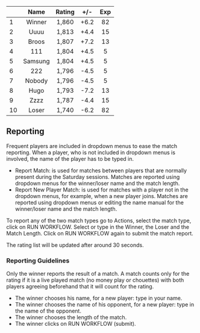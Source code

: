 | |Name|Rating|+/-|Exp|
|-|:--:|:----:|:-:|:-:|
|1|Winner|1,860|+6.2|82|
|2|Uuuu|1,813|+4.4|15|
|3|Broos|1,807|+7.2|13|
|4|111|1,804|+4.5|5|
|5|Samsung|1,804|+4.5|5|
|6|222|1,796|-4.5|5|
|7|Nobody|1,796|-4.5|5|
|8|Hugo|1,793|-7.2|13|
|9|Zzzz|1,787|-4.4|15|
|10|Loser|1,740|-6.2|82|

 

## Reporting

Frequent players are included in dropdown menus to ease the match reporting.
When a player, who is not included in dropdown menus is involved, the name of the player has to be typed in.

- Report Match:  is used for matches between players that are normally present during the Saturday sessions.
Matches are reported using dropdown menus for the winner/loser name and the match length.
- Report New Player Match:  is used for matches with a player not in the dropdown menus, for example, when a new player joins.
Matches are reported using dropdown menus or editing the name manual for the winner/loser name and the match length.

To report any of the two match types go to Actions, select the match type, click on RUN WORKFLOW.
Select or type in the Winner, the Loser and the Match Length.
Click on RUN WORKFLOW again to submit the match report.

The rating list will be updated after around 30 seconds.

### Reporting Guidelines

Only the winner reports the result of a match.
A match counts only for the rating if it is a live played match (no money play or chouettes)
with both players agreeing beforehand that it will count for the rating.

- The winner chooses his name, for a new player: type in your name.
- The winner chooses the name of his opponent, for a new player: type in the name of the opponent.
- The winner chooses the length of the match.
- The winner clicks on RUN WORKFLOW (submit).
